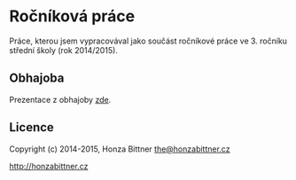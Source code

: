 # Ročníková práce

Práce, kterou jsem vypracovával jako součást ročníkové práce ve 3. ročníku střední školy (rok 2014/2015).

## Obhajoba

Prezentace z obhajoby [zde](http://slides.com/hobi/vyvoj-webove-aplikace).

## Licence

Copyright (c) 2014-2015, Honza Bittner <the@honzabittner.cz>

http://honzabittner.cz
